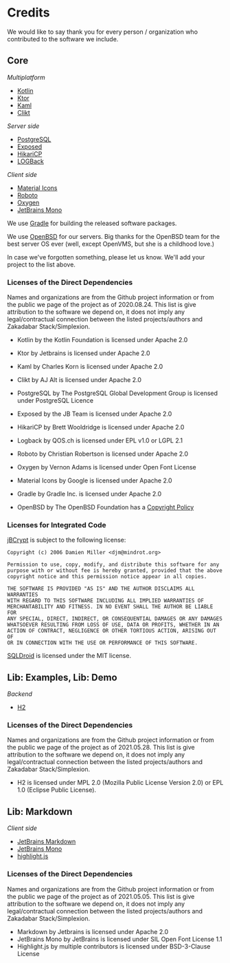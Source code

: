 # Credits

We would like to say thank you for every person / organization who contributed to the software we include.

## Core

*Multiplatform*

* [Kotlin](https://kotlinlang.org)
* [Ktor](https://ktor.io)
* [Kaml](https://www.kotlinresources.com/library/kaml/)
* [Clikt](https://github.com/ajalt/clikt)

*Server side*

* [PostgreSQL](https://www.postgresql.org)
* [Exposed](https://github.com/JetBrains/Exposed)
* [HikariCP](https://github.com/brettwooldridge/HikariCP)
* [LOGBack](http://logback.qos.ch)

*Client side*

* [Material Icons](https://material.io)
* [Roboto](https://github.com/googlefonts/roboto)
* [Oxygen](https://github.com/vernnobile/oxygenFont)
* [JetBrains Mono](https://www.jetbrains.com/lp/mono/)

We use [Gradle](https://gradle.org) for building the released software packages.

We use [OpenBSD](https://www.openbsd.org) for our servers. Big thanks for the OpenBSD team for the best 
server OS ever (well, except OpenVMS, but she is a childhood love.)

In case we've forgotten something, please let us know. We'll add your project to the list above.

### Licenses of the Direct Dependencies

Names and organizations are from the Github project information or from the public we page of the project as of
2020.08.24. This list is give attribution to the software we depend on, it does not imply any legal/contractual
connection between the listed projects/authors and Zakadabar Stack/Simplexion. 

* Kotlin by the Kotlin Foundation is licensed under Apache 2.0
* Ktor by Jetbrains is licensed under Apache 2.0
* Kaml by Charles Korn is licensed under Apache 2.0
* Clikt by AJ Alt is licensed under Apache 2.0

* PostgreSQL by The PostgreSQL Global Development Group is licensed under PostgreSQL Licence
* Exposed by the JB Team is licensed under Apache 2.0
* HikariCP by Brett Wooldridge is licensed under Apache 2.0
* Logback by QOS.ch is licensed under EPL v1.0 or LGPL 2.1

* Roboto by Christian Robertson is licensed under Apache 2.0
* Oxygen by Vernon Adams is licensed under Open Font License
* Material Icons by Google is licensed under Apache 2.0

* Gradle by Gradle Inc. is licensed under Apache 2.0
* OpenBSD by The OpenBSD Foundation has a [Copyright Policy](https://www.openbsd.org/policy.html)

### Licenses for Integrated Code

[jBCrypt](https://github.com/jeremyh/jBCrypt) is subject to the following license:

```text  
Copyright (c) 2006 Damien Miller <djm@mindrot.org>

Permission to use, copy, modify, and distribute this software for any
purpose with or without fee is hereby granted, provided that the above
copyright notice and this permission notice appear in all copies.

THE SOFTWARE IS PROVIDED "AS IS" AND THE AUTHOR DISCLAIMS ALL WARRANTIES
WITH REGARD TO THIS SOFTWARE INCLUDING ALL IMPLIED WARRANTIES OF
MERCHANTABILITY AND FITNESS. IN NO EVENT SHALL THE AUTHOR BE LIABLE FOR
ANY SPECIAL, DIRECT, INDIRECT, OR CONSEQUENTIAL DAMAGES OR ANY DAMAGES
WHATSOEVER RESULTING FROM LOSS OF USE, DATA OR PROFITS, WHETHER IN AN
ACTION OF CONTRACT, NEGLIGENCE OR OTHER TORTIOUS ACTION, ARISING OUT OF
OR IN CONNECTION WITH THE USE OR PERFORMANCE OF THIS SOFTWARE.
```

[SQLDroid](https://github.com/SQLDroid/SQLDroid) is licensed under the MIT license.

## Lib: Examples, Lib: Demo

*Backend*

* [H2](https://www.h2database.com/)

### Licenses of the Direct Dependencies

Names and organizations are from the Github project information or from the public we page of the project as of
2021.05.28. This list is give attribution to the software we depend on, it does not imply any legal/contractual
connection between the listed projects/authors and Zakadabar Stack/Simplexion.

* H2 is licensed under MPL 2.0 (Mozilla Public License Version 2.0) or EPL 1.0 (Eclipse Public License).

## Lib: Markdown

*Client side*

* [JetBrains Markdown](https://github.com/JetBrains/markdown)
* [JetBrains Mono](https://www.jetbrains.com/lp/mono/)
* [highlight.js](https://highlightjs.org)

### Licenses of the Direct Dependencies

Names and organizations are from the Github project information or from the public we page of the project as of
2021.05.05. This list is give attribution to the software we depend on, it does not imply any legal/contractual
connection between the listed projects/authors and Zakadabar Stack/Simplexion.

* Markdown by Jetbrains is licensed under Apache 2.0
* JetBrains Mono by JetBrains is licensed under SIL Open Font License 1.1
* Highlight.js by multiple contributors is licensed under BSD-3-Clause License
